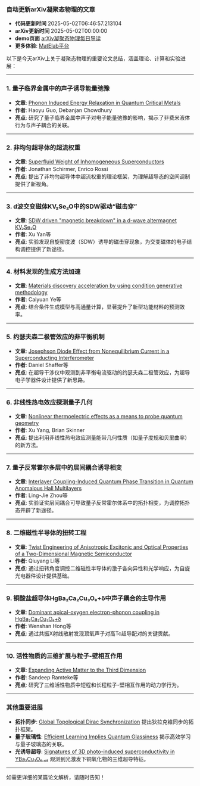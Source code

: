 ### 自动更新arXiv凝聚态物理的文章
  - **代码更新时间** 2025-05-02T06:46:57.213104
  - **arXiv更新时间** 2025-05-02T00:00:00
  - **demo页面** [arXiv凝聚态物理每日导读](https://iopwsy.github.io/arXiv_cond-mat/)
  - **更多体验**: [MatElab平台](https://in.iphy.ac.cn/eln/#/recday)

以下是今天arXiv上关于凝聚态物理的重要论文总结，涵盖理论、计算和实验进展：

---

### **1. 量子临界金属中的声子诱导能量弛豫**
- **文章**: [Phonon Induced Energy Relaxation in Quantum Critical Metals](https://arxiv.org/abs/2505.00067)  
- **作者**: Haoyu Guo, Debanjan Chowdhury  
- **亮点**: 研究了量子临界金属中声子对电子能量弛豫的影响，揭示了非费米液体行为与声子耦合的关联。

---

### **2. 非均匀超导体的超流权重**
- **文章**: [Superfluid Weight of Inhomogeneous Superconductors](https://arxiv.org/abs/2505.00069)  
- **作者**: Jonathan Schirmer, Enrico Rossi  
- **亮点**: 提出了非均匀超导体中超流权重的理论框架，为理解超导态的空间调制提供了新视角。

---

### **3. d波交变磁体KV₂Se₂O中的SDW驱动“磁击穿”**
- **文章**: [SDW driven "magnetic breakdown" in a d-wave altermagnet KV₂Se₂O](https://arxiv.org/abs/2505.00074)  
- **作者**: Xu Yan等  
- **亮点**: 实验发现自旋密度波（SDW）诱导的磁击穿现象，为交变磁体的电子结构调控提供了新途径。

---

### **4. 材料发现的生成方法加速**
- **文章**: [Materials discovery acceleration by using condition generative methodology](https://arxiv.org/abs/2505.00076)  
- **作者**: Caiyuan Ye等  
- **亮点**: 结合条件生成模型与高通量计算，显著提升了新型功能材料的预测效率。

---

### **5. 约瑟夫森二极管效应的非平衡机制**
- **文章**: [Josephson Diode Effect from Nonequilibrium Current in a Superconducting Interferometer](https://arxiv.org/abs/2505.00085)  
- **作者**: Daniel Shaffer等  
- **亮点**: 在超导干涉仪中观测到非平衡电流驱动的约瑟夫森二极管效应，为超导电子学器件设计提供了新思路。

---

### **6. 非线性热电效应探测量子几何**
- **文章**: [Nonlinear thermoelectric effects as a means to probe quantum geometry](https://arxiv.org/abs/2505.00086)  
- **作者**: Xu Yang, Brian Skinner  
- **亮点**: 提出利用非线性热电效应测量能带几何性质（如量子度规和贝里曲率）的新方法。

---

### **7. 量子反常霍尔多层中的层间耦合诱导相变**
- **文章**: [Interlayer Coupling-Induced Quantum Phase Transition in Quantum Anomalous Hall Multilayers](https://arxiv.org/abs/2505.00117)  
- **作者**: Ling-Jie Zhou等  
- **亮点**: 实验证实层间耦合可导致量子反常霍尔体系中的拓扑相变，为调控拓扑态开辟了新途径。

---

### **8. 二维磁性半导体的扭转工程**
- **文章**: [Twist Engineering of Anisotropic Excitonic and Optical Properties of a Two-Dimensional Magnetic Semiconductor](https://arxiv.org/abs/2505.00123)  
- **作者**: Qiuyang Li等  
- **亮点**: 通过扭转角度调控二维磁性半导体的激子各向异性和光学响应，为自旋光电器件设计提供基础。

---

### **9. 铜酸盐超导体HgBa₂Ca₂Cu₃O₈+δ中声子耦合的主导作用**
- **文章**: [Dominant apical-oxygen electron-phonon coupling in HgBa₂Ca₂Cu₃O₈+δ](https://arxiv.org/abs/2505.00223)  
- **作者**: Wenshan Hong等  
- **亮点**: 通过共振X射线散射发现顶氧声子对高Tc超导配对的关键贡献。

---

### **10. 活性物质的三维扩展与粒子-壁相互作用**
- **文章**: [Expanding Active Matter to the Third Dimension](https://arxiv.org/abs/2505.00141)  
- **作者**: Sandeep Ramteke等  
- **亮点**: 研究了三维活性物质中短程和长程粒子-壁相互作用的动力学行为。

---

### **其他重要进展**
- **拓扑同步**: [Global Topological Dirac Synchronization](https://arxiv.org/abs/2410.15338) 提出狄拉克锥同步的拓扑框架。  
- **量子玻璃性**: [Efficient Learning Implies Quantum Glassiness](https://arxiv.org/abs/2505.00087) 揭示高效学习与量子玻璃态的关联。  
- **光诱导超导**: [Signatures of 3D photo-induced superconductivity in YBa₂Cu₃O₆.₄₈](https://arxiv.org/abs/2505.00514) 观测到光激发下铜氧化物的三维超导特征。

---

如需更详细的某篇论文解析，请随时告知！
